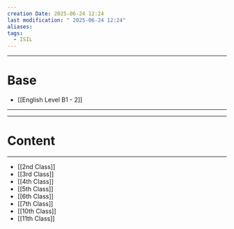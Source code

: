 ```yaml
---
creation Date: 2025-06-24 12:24
last modification: " 2025-06-24 12:24"
aliases: 
tags:
  - ISIL
---
```

___
# Base
- [[English Level B1 - 2]]
___
___
# Content
___
- [[2nd Class]]
- [[3rd Class]]
- [[4th Class]]
- [[5th Class]]
- [[6th Class]]
- [[7th Class]]
- [[10th Class]]
- [[11th Class]]